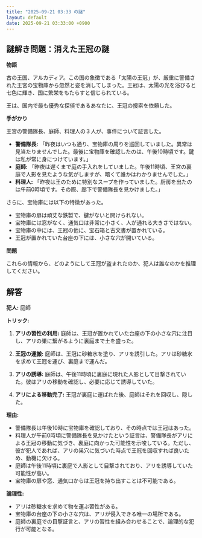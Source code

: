 ```yaml
---
title: "2025-09-21 03:33 の謎"
layout: default
date: 2025-09-21 03:33:00 +0900
---
```

## 謎解き問題：消えた王冠の謎

**物語**

古の王国、アルカディア。この国の象徴である「太陽の王冠」が、厳重に警備された王宮の宝物庫から忽然と姿を消してしまった。王冠は、太陽の光を浴びると七色に輝き、国に繁栄をもたらすと信じられている。

王は、国内で最も優秀な探偵であるあなたに、王冠の捜索を依頼した。

**手がかり**

王宮の警備隊長、庭師、料理人の３人が、事件について証言した。

*   **警備隊長:** 「昨夜はいつも通り、宝物庫の周りを巡回していました。異常は見当たりませんでした。最後に宝物庫を確認したのは、午後10時頃です。鍵は私が常に身につけています。」
*   **庭師:** 「昨夜は遅くまで庭の手入れをしていました。午後11時頃、王宮の裏庭で人影を見たような気がしますが、暗くて誰かはわかりませんでした。」
*   **料理人:** 「昨夜は王のために特別なスープを作っていました。厨房を出たのは午前0時頃です。その際、廊下で警備隊長を見かけました。」

さらに、宝物庫には以下の特徴があった。

*   宝物庫の扉は頑丈な鉄製で、鍵がないと開けられない。
*   宝物庫には窓がなく、通気口は非常に小さく、人が通れる大きさではない。
*   宝物庫の中には、王冠の他に、宝石箱と古文書が置かれている。
*   王冠が置かれていた台座の下には、小さな穴が開いている。

**問題**

これらの情報から、どのようにして王冠が盗まれたのか、犯人は誰なのかを推理してください。

## 解答

**犯人:** 庭師

**トリック:**

1.  **アリの習性の利用:** 庭師は、王冠が置かれていた台座の下の小さな穴に注目し、アリの巣に繋がるように裏庭まで土を盛った。

2.  **王冠の運搬:** 庭師は、王冠に砂糖水を塗り、アリを誘引した。アリは砂糖水を求めて王冠を運び、裏庭まで運んだ。

3.  **アリの誘導:** 庭師は、午後11時頃に裏庭に現れた人影として目撃されていた。彼はアリの移動を確認し、必要に応じて誘導していた。

4.  **アリによる移動完了:** 王冠が裏庭に運ばれた後、庭師はそれを回収し、隠した。

**理由:**

*   警備隊長は午後10時に宝物庫を確認しており、その時点では王冠はあった。
*   料理人が午前0時頃に警備隊長を見かけたという証言は、警備隊長がアリによる王冠の移動に気づき、裏庭に向かった可能性を示唆している。ただし、彼が犯人であれば、アリの巣穴に気づいた時点で王冠を回収すれば良いため、動機に欠ける。
*   庭師は午後11時頃に裏庭で人影として目撃されており、アリを誘導していた可能性が高い。
*   宝物庫の扉や窓、通気口からは王冠を持ち出すことは不可能である。

**論理性:**

*   アリは砂糖水を求めて物を運ぶ習性がある。
*   宝物庫の台座の下の小さな穴は、アリが侵入できる唯一の場所である。
*   庭師の裏庭での目撃証言と、アリの習性を組み合わせることで、論理的な犯行が可能となる。
